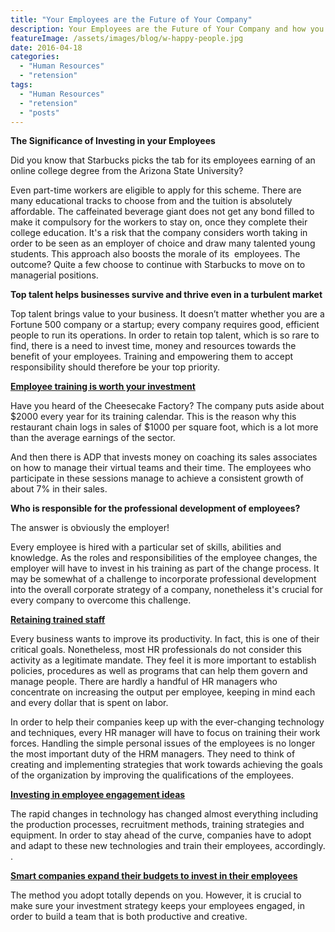 ```yaml
---
title: "Your Employees are the Future of Your Company"
description: Your Employees are the Future of Your Company and how you should be engaging with them to enhance morale and efficiency
featureImage: /assets/images/blog/w-happy-people.jpg
date: 2016-04-18
categories: 
  - "Human Resources"
  - "retension"
tags: 
  - "Human Resources"
  - "retension"
  - "posts"
---
```


**The Significance of Investing in your Employees**

Did you know that Starbucks picks the tab for its employees earning of an online college degree from the Arizona State University?

Even part-time workers are eligible to apply for this scheme. There are many educational tracks to choose from and the tuition is absolutely affordable. The caffeinated beverage giant does not get any bond filled to make it compulsory for the workers to stay on, once they complete their college education. It's a risk that the company considers worth taking in order to be seen as an employer of choice and draw many talented young students. This approach also boosts the morale of its  employees. The outcome? Quite a few choose to continue with Starbucks to move on to managerial positions.

**Top talent helps businesses survive and thrive even in a turbulent market**

Top talent brings value to your business. It doesn’t matter whether you are a Fortune 500 company or a startup; every company requires good, efficient people to run its operations. In order to retain top talent, which is so rare to find, there is a need to invest time, money and resources towards the benefit of your employees. Training and empowering them to accept responsibility should therefore be your top priority.

[**Employee training is worth your investment**](https://www.go2hr.ca/articles/employee-training-worth-investment)

Have you heard of the Cheesecake Factory? The company puts aside about $2000 every year for its training calendar. This is the reason why this restaurant chain logs in sales of $1000 per square foot, which is a lot more than the average earnings of the sector.

And then there is ADP that invests money on coaching its sales associates on how to manage their virtual teams and their time. The employees who participate in these sessions manage to achieve a consistent growth of about 7% in their sales.

**Who is responsible for the professional development of employees?**

The answer is obviously the employer!

Every employee is hired with a particular set of skills, abilities and knowledge. As the roles and responsibilities of the employee changes, the employer will have to invest in his training as part of the change process. It may be somewhat of a challenge to incorporate professional development into the overall corporate strategy of a company, nonetheless it's crucial for every company to overcome this challenge.

[**Retaining trained staff**](http://www.thehrdepartment.ie/the-hr-advisor/human-resources-issue-retaining-staff-when-you-invest-in-their-training)

Every business wants to improve its productivity. In fact, this is one of their critical goals. Nonetheless, most HR professionals do not consider this activity as a legitimate mandate. They feel it is more important to establish policies, procedures as well as programs that can help them govern and manage people. There are hardly a handful of HR managers who concentrate on increasing the output per employee, keeping in mind each and every dollar that is spent on labor.

In order to help their companies keep up with the ever-changing technology and techniques, every HR manager will have to focus on training their work forces. Handling the simple personal issues of the employees is no longer the most important duty of the HRM managers. They need to think of creating and implementing strategies that work towards achieving the goals of the organization by improving the qualifications of the employees.

[**Investing in employee engagement ideas**](http://www.wilsonhcg.com/blog/3-employee-engagement-ideas-hr-professionals-should-invest-in)

The rapid changes in technology has changed almost everything including the production processes, recruitment methods, training strategies and equipment. In order to stay ahead of the curve, companies have to adopt and adapt to these new technologies and train their employees, accordingly. .

[**Smart companies expand their budgets to invest in their employees**](http://www.eremedia.com/tlnt/investing-in-employees-smart-companies-are-increasing-their-ld-budgets/)

The method you adopt totally depends on you. However, it is crucial to make sure your investment strategy keeps your employees engaged, in order to build a team that is both productive and creative.
